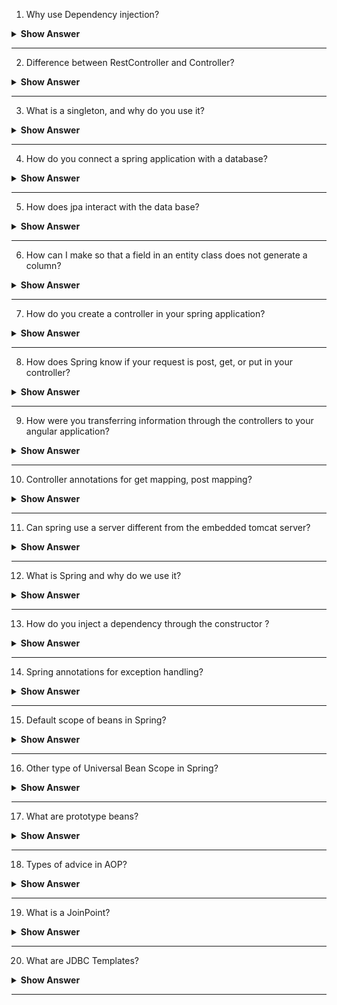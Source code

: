 1. Why use Dependency injection?

<details><summary><b> Show Answer</b></summary>
  
<blockquote>

Dependency injection (DI) is a technique used in software engineering to make development of software applications easier. The DI uses loose coupling between different components, making it easier to modify individual parts without affecting the rest of the application.

Consider you are writing a code for an application where the various objects depend on each other. So, instead of having each object create and manage its own dependencies, you can use DI to create an object of those dependencies and pass them to each object whenever needed.

Since the dependencies are managed by DI, users can modify them without needing to change the code in every object that uses them. 

</blockquote>
  
</details>

---

2. Difference between RestController and Controller?

<details><summary><b> Show Answer</b></summary>
  
<blockquote>

The main difference between `@RestController` and `@Controller` is that the `@RestController` annotation is used for building RESTful web services that return data in JSON, XML or any other format, whereas the `@Controller` annotation is used when we are building a web application that returns an HTML view.

</blockquote>
  
</details>

---

3. What is a singleton, and why do you use it?

<details><summary><b> Show Answer</b></summary>
  
<blockquote>

Singleton is a type of bean object scope in which only one instance of the bean is created, and this same instance is shared globally for each request made for that bean. The singleton bean scope is used for stateless beans that do not maintain any internal state, such as utility classes or service classes. The singleton scope offers benefits like improved performance, consistency, and simplicity in configuration.

</blockquote>
  
</details>

---

4. How do you connect a spring application with a database?

<details><summary><b> Show Answer</b></summary>
  
<blockquote>

To connect a database to our spring boot application first, we have to add the driver dependency for that specific database. After adding the dependency we have to configure the database properties like URL, username, and password in our `application.properties` or `application.yml` file. Post which we have to create a Database access layer to interact with our database.

</blockquote>
  
</details>

---

5. How does jpa interact with the data base?


<details><summary><b> Show Answer</b></summary>
  
<blockquote>

JPA stands for Java Persistence API. It is a standard interface for Object-Relational Mapping (ORM) tools to map Java objects to relational databases. The JPA interacts with the database using an EntityManager, which is responsible for managing the lifecycle of entities. JPA also provides a query language called JPQL (Java Persistence Query Language). The JPQL queries are then translated into SQL statements that are used to perform operations on the database.


</blockquote>
  
</details>

---


6. How can I make so that a field in an entity class does not generate a column?
 
<details><summary><b> Show Answer</b></summary>
  
<blockquote>

To achieve this functionality we can use the `@Transient` annotation. The `@Transient` annotation indicates JPA to exclude the annotated field while creating the database table.

</blockquote>
  
</details>

---

7. How do you create a controller in your spring application?

<details><summary><b> Show Answer</b></summary>
  
<blockquote>

To create a controller in a Spring application. Create a class and annotate it with the `@Controller` annotation. This class will have methods that handle incoming HTTP requests and return a response to the client. You can also use the `@RequestMapping` annotation above the controller class to define the base UR for the class methods.

</blockquote>
  
</details>

---

8. How does Spring know if your request is post, get, or put in your controller?

<details><summary><b> Show Answer</b></summary>
  
<blockquote>

The Spring framework determines the type of HTTP request (POST, GET, PUT) based on the HTTP method specified in the request. Spring checks the HTTP method and URL pattern to map that request to a specific method.

For example, if we send a GET request with a specific URL, Spring will automatically map that request to a method which has the `@GetMapping` annotation with a matching URL pattern.


</blockquote>
  
</details>

---

9. How were you transferring information through the controllers to your angular application? 

<details><summary><b> Show Answer</b></summary>
  
<blockquote>

To transfer data from contoller to angular application we can use `HTTPClient` service which will be used to make HTTP requests to the controller. The `HTTPClient` service return an `observable` which we can subscribe to get the data sent from the controller in our angular application.


</blockquote>
  
</details>

---

10. Controller annotations for get mapping, post mapping?

<details><summary><b> Show Answer</b></summary>
  
<blockquote>

We use the `@GetMapping` annotation for HTTP GET requests to map that request to a specific handler method in a controller, and the `@PostMapping` annotation for HTTP POST requests in Spring.

</blockquote>
  
</details>

---

11. Can spring use a server different from the embedded tomcat server?
 
<details><summary><b> Show Answer</b></summary>
  
<blockquote>

Spring support the usage of different servers other than the embedded Tomcat server and can use different servers like Jetty, GlassFish, WebSphere, and others. To use a different server in Spring, you need to add the required dependencies to your project and make specific configuration changes based on the server you want to use.

</blockquote>
  
</details>

---

12. What is Spring and why do we use it?

<details><summary><b> Show Answer</b></summary>
  
<blockquote>

Spring is a popular open-source Java framework used to build robust and scalable applications. It provides features like dependency injection, aspect-oriented programming, and transaction management. By using spring the developer have to write less boilerplate code,and can manage dependencies more easily. Spring is widely used for building web applications, microservices, and enterprise applications. 

</blockquote>
  
</details>

---

13. How do you inject a dependency through the constructor ?

<details><summary><b> Show Answer</b></summary>
  
<blockquote>

To inject a dependency through the constructor, create a constructor in a class and pass that dependency as a parameter to the constructor. Then, apply the `@Autowired` annotation above the constructor, Spring will automatically detect the dependency and inject it into the constructor when creating an instance of the class.

</blockquote>
  
</details>

---

14. Spring annotations for exception handling?

<details><summary><b> Show Answer</b></summary>
  
<blockquote>

The spring framework has the following annotations to handle exceptions

- `@ControllerAdvice`: This annotation is used to define global exception handlers that apply to all controllers.

- `@ExceptionHandler`: It is used to define methods that handle specific exceptions thrown by controllers or services.

- `@ResponseStatus`: This annotation is used to define the HTTP status code that should be returned when a specific exception is thrown.

- `@RestControllerAdvice`: This annotation is used to define global exception handlers for RESTful web services.

</blockquote>

</details>

---

15. Default scope of beans in Spring?

<details><summary><b> Show Answer</b></summary>
  
<blockquote>

Singleton scope is the default scope of Bean in Spring. When a bean is defined as a singleton, the Spring container creates only one instance of that bean, and all requests for that bean will return the same instance. This can be very efficient in terms of performance and memory usage, as it avoids creating multiple instances of the same bean.

Spring also includes other bean scopes like `prototype`, `request`, `session`, and `global session`.
</blockquote>

</details>

---

16. Other type of Universal Bean Scope in Spring?

<details><summary><b> Show Answer</b></summary>
  
<blockquote>

In Spring, the term "bean scope" refers to the lifecycle of a bean and indicates how many instances of the bean should be created and managed by the Spring container.

following are the types of bean scopes in spring:

- `Prototype`: In this scope, a new instance of the bean is created every time it is requested from the container.

- `Request`: In this scope, a new instance of the bean is created for each HTTP request. This scope is only applicable for web applications.

- `Session`: In this scope, a new instance of the bean is created for each HTTP session. This scope is only applicable for web applications.

- `Global Session`: This scope is similar to the session scope, but it is used in a portlet context where multiple portlets share the same session.

- `Application`: In this scope, a single instance of the bean is created for the entire lifecycle of the application.

- `WebSocket`: In this scope, a new instance of the bean is created for each WebSocket session. This scope is only applicable for WebSocket-based applications.


</blockquote>

</details>

---

17. What are prototype beans?

<details><summary><b> Show Answer</b></summary>
  
<blockquote>
A prototype bean is a type of bean whose lifecycle is managed by the Spring IoC container in such a way that every time a bean is requested by the application, a new instance of the bean is created and returned. This means that each instance of the prototype bean will be completely independent and have its own state. Changes made to one instance of the bean will not affect other instances of the same bean.

</blockquote>

</details>

---

18. Types of advice in AOP?

<details><summary><b> Show Answer</b></summary>
  
<blockquote>

AOP stands for Aspect-Oriented Programming. It provides several types of advice to modify the behavior of target objects at runtime. The different types of advice in AOP are as follows:

- Before Advice: This advice is executed before the target method execution.

- After Advice: This advice is executed after the target method execution, regardless of whether the method execution was successful or resulted in an exception. 

- Around Advice: This advice intercepts the target method execution and allows the advice to control when and how the target method is executed. 

- After Returning Advice: This advice is executed after the target method execution has completed successfully and returned a result.

- After Throwing Advice: This advice is executed when the target method throws an exception. 

- Introduction Advice: This advice allows new methods and properties to be added to a target object at runtime.

</blockquote>

</details>

---

19. What is a JoinPoint?

<details><summary><b> Show Answer</b></summary>
  
<blockquote>

In AOP a JoinPoint is a point during the execution of a program where the aspect code can be attached into the program's execution. A JoinPoint can be thought of as a hook or an event in the program's execution where an aspect can intervene and perform its function. Examples of JoinPoints include method calls, method executions, field accesses, and exception handling.  

</blockquote>

</details>

---

20. What are JDBC Templates?

<details><summary><b> Show Answer</b></summary>
  
<blockquote>

JDBC Templates are a part of the Spring Framework that provides a higher-level abstraction layer over the JDBC API. The JDBC Template encapsulates the common database operations, such as connecting to the database, creating statements, executing queries, and handling exceptions. It simplifies the use of JDBC and reduces the amount of boilerplate code needed for database operations.


</blockquote>

</details>

---

